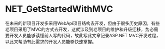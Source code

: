 # NET_GetStartedWithMVC
在未来的新项目开发多采用WebApi项目结构去开发，但由于很多历史原因，有些老项目采用了MVC的方式去开发，这就涉及到老项目的维护和升级迁移，势必需要开发人员能够读懂前人写的代码，故此写此文章记录ASP.NET MVC开发过程，以此来帮助有此需求的开发人员能够快速掌握。
